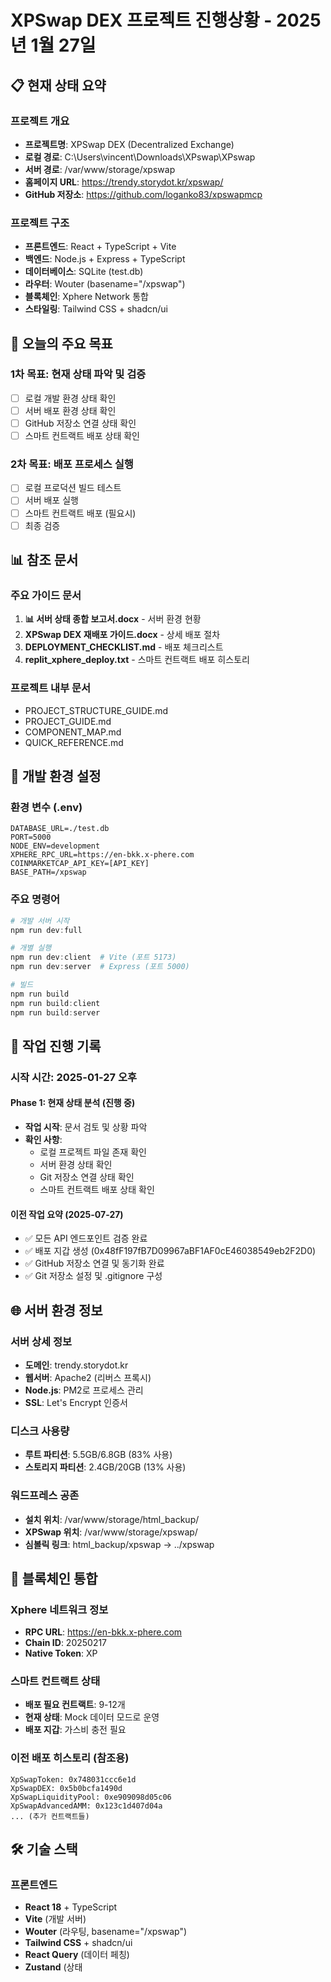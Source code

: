 # XPSwap DEX 프로젝트 진행상황 - 2025년 1월 27일

## 📋 현재 상태 요약

### 프로젝트 개요
- **프로젝트명**: XPSwap DEX (Decentralized Exchange)
- **로컬 경로**: C:\Users\vincent\Downloads\XPswap\XPswap
- **서버 경로**: /var/www/storage/xpswap
- **홈페이지 URL**: https://trendy.storydot.kr/xpswap/
- **GitHub 저장소**: https://github.com/loganko83/xpswapmcp

### 프로젝트 구조
- **프론트엔드**: React + TypeScript + Vite
- **백엔드**: Node.js + Express + TypeScript
- **데이터베이스**: SQLite (test.db)
- **라우터**: Wouter (basename="/xpswap")
- **블록체인**: Xphere Network 통합
- **스타일링**: Tailwind CSS + shadcn/ui

## 🎯 오늘의 주요 목표

### 1차 목표: 현재 상태 파악 및 검증
- [ ] 로컬 개발 환경 상태 확인
- [ ] 서버 배포 환경 상태 확인  
- [ ] GitHub 저장소 연결 상태 확인
- [ ] 스마트 컨트랙트 배포 상태 확인

### 2차 목표: 배포 프로세스 실행
- [ ] 로컬 프로덕션 빌드 테스트
- [ ] 서버 배포 실행
- [ ] 스마트 컨트랙트 배포 (필요시)
- [ ] 최종 검증

## 📊 참조 문서

### 주요 가이드 문서
1. **📊 서버 상태 종합 보고서.docx** - 서버 환경 현황
2. **XPSwap DEX 재배포 가이드.docx** - 상세 배포 절차
3. **DEPLOYMENT_CHECKLIST.md** - 배포 체크리스트
4. **replit_xphere_deploy.txt** - 스마트 컨트랙트 배포 히스토리

### 프로젝트 내부 문서
- PROJECT_STRUCTURE_GUIDE.md
- PROJECT_GUIDE.md
- COMPONENT_MAP.md
- QUICK_REFERENCE.md

## 🔧 개발 환경 설정

### 환경 변수 (.env)
```
DATABASE_URL=./test.db
PORT=5000
NODE_ENV=development
XPHERE_RPC_URL=https://en-bkk.x-phere.com
COINMARKETCAP_API_KEY=[API_KEY]
BASE_PATH=/xpswap
```

### 주요 명령어
```powershell
# 개발 서버 시작
npm run dev:full

# 개별 실행
npm run dev:client  # Vite (포트 5173)
npm run dev:server  # Express (포트 5000)

# 빌드
npm run build
npm run build:client
npm run build:server
```

## 🚀 작업 진행 기록

### 시작 시간: 2025-01-27 오후

#### Phase 1: 현재 상태 분석 (진행 중)
- **작업 시작**: 문서 검토 및 상황 파악
- **확인 사항**:
  - 로컬 프로젝트 파일 존재 확인
  - 서버 환경 상태 확인
  - Git 저장소 연결 상태 확인
  - 스마트 컨트랙트 배포 상태 확인

#### 이전 작업 요약 (2025-07-27)
- ✅ 모든 API 엔드포인트 검증 완료
- ✅ 배포 지갑 생성 (0x48fF197fB7D09967aBF1AF0cE46038549eb2F2D0)
- ✅ GitHub 저장소 연결 및 동기화 완료
- ✅ Git 저장소 설정 및 .gitignore 구성

## 🌐 서버 환경 정보

### 서버 상세 정보
- **도메인**: trendy.storydot.kr
- **웹서버**: Apache2 (리버스 프록시)
- **Node.js**: PM2로 프로세스 관리
- **SSL**: Let's Encrypt 인증서

### 디스크 사용량
- **루트 파티션**: 5.5GB/6.8GB (83% 사용)
- **스토리지 파티션**: 2.4GB/20GB (13% 사용)

### 워드프레스 공존
- **설치 위치**: /var/www/storage/html_backup/
- **XPSwap 위치**: /var/www/storage/xpswap/
- **심볼릭 링크**: html_backup/xpswap -> ../xpswap

## 🔗 블록체인 통합

### Xphere 네트워크 정보
- **RPC URL**: https://en-bkk.x-phere.com
- **Chain ID**: 20250217
- **Native Token**: XP

### 스마트 컨트랙트 상태
- **배포 필요 컨트랙트**: 9-12개
- **현재 상태**: Mock 데이터 모드로 운영
- **배포 지갑**: 가스비 충전 필요

### 이전 배포 히스토리 (참조용)
```
XpSwapToken: 0x748031ccc6e1d
XpSwapDEX: 0x5b0bcfa1490d
XpSwapLiquidityPool: 0xe909098d05c06
XpSwapAdvancedAMM: 0x123c1d407d04a
... (추가 컨트랙트들)
```

## 🛠️ 기술 스택

### 프론트엔드
- **React 18** + TypeScript
- **Vite** (개발 서버)
- **Wouter** (라우팅, basename="/xpswap")
- **Tailwind CSS** + shadcn/ui
- **React Query** (데이터 페칭)
- **Zustand** (상태
